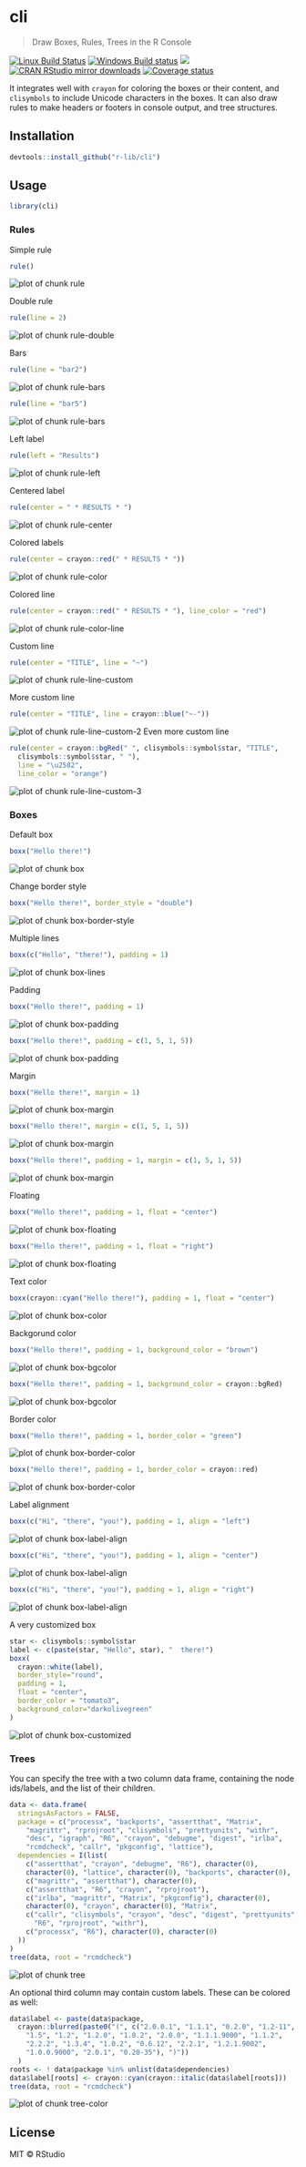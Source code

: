 
# cli

> Draw Boxes, Rules, Trees in the R Console

[![Linux Build Status](https://api.travis-ci.org/r-lib/cli.svg?branch=master)](https://travis-ci.org/r-lib/cli)
[![Windows Build status](https://ci.appveyor.com/api/projects/status/github/r-lib/cli?svg=true)](https://ci.appveyor.com/project/gaborcsardi/cli)
[![](http://www.r-pkg.org/badges/version/cli)](http://www.r-pkg.org/pkg/cli)
[![CRAN RStudio mirror downloads](http://cranlogs.r-pkg.org/badges/cli)](http://www.r-pkg.org/pkg/cli)
[![Coverage status](https://coveralls.io/repos/github/r-lib/cli/badge.svg)](https://coveralls.io/r/r-lib/cli?branch=master)

It integrates well with `crayon` for coloring the boxes or their content,
and `clisymbols` to include Unicode characters in the boxes. It can also
draw rules to make headers or footers in console output, and tree
structures.

## Installation

```r
devtools::install_github("r-lib/cli")
```

## Usage


```r
library(cli)
```



### Rules

Simple rule


```r
rule()
```

![plot of chunk rule](man/figures/rule-1.png)

Double rule


```r
rule(line = 2)
```

![plot of chunk rule-double](man/figures/rule-double-1.png)

Bars


```r
rule(line = "bar2")
```

![plot of chunk rule-bars](man/figures/rule-bars-1.png)

```r
rule(line = "bar5")
```

![plot of chunk rule-bars](man/figures/rule-bars-2.png)

Left label


```r
rule(left = "Results")
```

![plot of chunk rule-left](man/figures/rule-left-1.png)

Centered label


```r
rule(center = " * RESULTS * ")
```

![plot of chunk rule-center](man/figures/rule-center-1.png)

Colored labels


```r
rule(center = crayon::red(" * RESULTS * "))
```

![plot of chunk rule-color](man/figures/rule-color-1.png)

Colored line


```r
rule(center = crayon::red(" * RESULTS * "), line_color = "red")
```

![plot of chunk rule-color-line](man/figures/rule-color-line-1.png)

Custom line


```r
rule(center = "TITLE", line = "~")
```

![plot of chunk rule-line-custom](man/figures/rule-line-custom-1.png)

More custom line


```r
rule(center = "TITLE", line = crayon::blue("~-"))
```

![plot of chunk rule-line-custom-2](man/figures/rule-line-custom-2-1.png)
Even more custom line


```r
rule(center = crayon::bgRed(" ", clisymbols::symbol$star, "TITLE",
  clisymbols::symbol$star, " "),
  line = "\u2582",
  line_color = "orange")
```

![plot of chunk rule-line-custom-3](man/figures/rule-line-custom-3-1.png)

### Boxes

Default box


```r
boxx("Hello there!")
```

![plot of chunk box](man/figures/box-1.png)

Change border style


```r
boxx("Hello there!", border_style = "double")
```

![plot of chunk box-border-style](man/figures/box-border-style-1.png)

Multiple lines


```r
boxx(c("Hello", "there!"), padding = 1)
```

![plot of chunk box-lines](man/figures/box-lines-1.png)

Padding


```r
boxx("Hello there!", padding = 1)
```

![plot of chunk box-padding](man/figures/box-padding-1.png)

```r
boxx("Hello there!", padding = c(1, 5, 1, 5))
```

![plot of chunk box-padding](man/figures/box-padding-2.png)

Margin


```r
boxx("Hello there!", margin = 1)
```

![plot of chunk box-margin](man/figures/box-margin-1.png)

```r
boxx("Hello there!", margin = c(1, 5, 1, 5))
```

![plot of chunk box-margin](man/figures/box-margin-2.png)

```r
boxx("Hello there!", padding = 1, margin = c(1, 5, 1, 5))
```

![plot of chunk box-margin](man/figures/box-margin-3.png)

Floating


```r
boxx("Hello there!", padding = 1, float = "center")
```

![plot of chunk box-floating](man/figures/box-floating-1.png)

```r
boxx("Hello there!", padding = 1, float = "right")
```

![plot of chunk box-floating](man/figures/box-floating-2.png)

Text color


```r
boxx(crayon::cyan("Hello there!"), padding = 1, float = "center")
```

![plot of chunk box-color](man/figures/box-color-1.png)

Backgorund color


```r
boxx("Hello there!", padding = 1, background_color = "brown")
```

![plot of chunk box-bgcolor](man/figures/box-bgcolor-1.png)

```r
boxx("Hello there!", padding = 1, background_color = crayon::bgRed)
```

![plot of chunk box-bgcolor](man/figures/box-bgcolor-2.png)

Border color


```r
boxx("Hello there!", padding = 1, border_color = "green")
```

![plot of chunk box-border-color](man/figures/box-border-color-1.png)

```r
boxx("Hello there!", padding = 1, border_color = crayon::red)
```

![plot of chunk box-border-color](man/figures/box-border-color-2.png)

Label alignment


```r
boxx(c("Hi", "there", "you!"), padding = 1, align = "left")
```

![plot of chunk box-label-align](man/figures/box-label-align-1.png)

```r
boxx(c("Hi", "there", "you!"), padding = 1, align = "center")
```

![plot of chunk box-label-align](man/figures/box-label-align-2.png)

```r
boxx(c("Hi", "there", "you!"), padding = 1, align = "right")
```

![plot of chunk box-label-align](man/figures/box-label-align-3.png)

A very customized box


```r
star <- clisymbols::symbol$star
label <- c(paste(star, "Hello", star), "  there!")
boxx(
  crayon::white(label),
  border_style="round",
  padding = 1,
  float = "center",
  border_color = "tomato3",
  background_color="darkolivegreen"
)
```

![plot of chunk box-customized](man/figures/box-customized-1.png)

### Trees

You can specify the tree with a two column data frame, containing the
node ids/labels, and the list of their children.


```r
data <- data.frame(
  stringsAsFactors = FALSE,
  package = c("processx", "backports", "assertthat", "Matrix",
    "magrittr", "rprojroot", "clisymbols", "prettyunits", "withr",
    "desc", "igraph", "R6", "crayon", "debugme", "digest", "irlba",
    "rcmdcheck", "callr", "pkgconfig", "lattice"),
  dependencies = I(list(
    c("assertthat", "crayon", "debugme", "R6"), character(0),
    character(0), "lattice", character(0), "backports", character(0),
    c("magrittr", "assertthat"), character(0),
    c("assertthat", "R6", "crayon", "rprojroot"),
    c("irlba", "magrittr", "Matrix", "pkgconfig"), character(0),
    character(0), "crayon", character(0), "Matrix",
    c("callr", "clisymbols", "crayon", "desc", "digest", "prettyunits",
      "R6", "rprojroot", "withr"),
    c("processx", "R6"), character(0), character(0)
  ))
)
tree(data, root = "rcmdcheck")
```

![plot of chunk tree](man/figures/tree-1.png)

An optional third column may contain custom labels. These can be colored
as well:


```r
data$label <- paste(data$package,
  crayon::blurred(paste0("(", c("2.0.0.1", "1.1.1", "0.2.0", "1.2-11",
    "1.5", "1.2", "1.2.0", "1.0.2", "2.0.0", "1.1.1.9000", "1.1.2",
    "2.2.2", "1.3.4", "1.0.2", "0.6.12", "2.2.1", "1.2.1.9002",
    "1.0.0.9000", "2.0.1", "0.20-35"), ")"))
  )
roots <- ! data$package %in% unlist(data$dependencies)
data$label[roots] <- crayon::cyan(crayon::italic(data$label[roots]))
tree(data, root = "rcmdcheck")
```

![plot of chunk tree-color](man/figures/tree-color-1.png)

## License

MIT © RStudio
